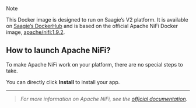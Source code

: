 > [!NOTE] 
> This Docker image is designed to run on Saagie’s V2 platform. It is available on <a href="https://hub.docker.com/r/saagie/nifi" target="_blank">Saagie’s DockerHub</a> and is based on the official Apache NiFi Docker image, <a href="https://hub.docker.com/r/apache/nifi/" target="_blank">apache/nifi:1.9.2</a>.

## How to launch Apache NiFi?

To make Apache NiFi work on your platform, there are no special steps to take.

You can directly click **Install** to install your app.

***
> _For more information on Apache NiFi, see the <a href="https://nifi.apache.org/documentation/v2/" target="_blank">official documentation</a>._

<!-- ## How to build the image in local?

### Using the Gradle Build

This Gradle build is based on our [technology plugin](https://github.com/saagie/technologies-plugin). To build the image in local with it, follow the steps below.

1. Build the project. 
   1. Navigate to the root of the project.
   2. Run the following line of code:
      ```
      ./gradlew :nifi-1.9.2:buildImage
      ```
2. **OPTIONAL**: Test the image by running the following line of code:
    ```
    ./gradlew :nifi-1.9.2:testImage
    ```

### Using Docker Commands

To build the image in local with Docker commands, follow the steps below.

1. Navigate to the `nifi-x.y` folder corresponding to your version, `technologies/app/nifi/<version>`:
    ```bash
    cd nifi-1.9.2
    ```
2. Run the following command:
    ```bash
    docker build -t saagie/nifi-1.9.2 .
    ```

## How to run the image?

### On Saagie's Platform 

This container is designed to run on Saagie’s platform. For more information, see our [SDK documentation](https://docs.saagie.io/user/latest/developer/sdk/).

### On Your Local Machine

You can also run this image outside Saagie. This use case can be useful mainly for development and testing. However, please note that we are unable to provide support for images that are run outside of your Saagie platform.

1. Run the following command. It will launch a Docker container with the Apache NiFi version and configurations that you want to use.
    ```bash
    docker run --rm -it -p 10080:8080 --name nifi \
    -e SAAGIE_BASE_PATH=/ -t \
    saagie/nifi:1.9.2
    ```
   Where:
   - Port `8050` must be mapped to the port you will use on the host side. Here, `18050`.
   - The `SAAGIE_BASE_PATH` environment variable is **mandatory**. It must be set to `/`. It is used to customize the access path to the app when it is behind a reverse proxy.
   - `saagie/nifi:1.9.2` specifies the Docker image to use, which is `saagie/nifi` with version `1.9.2`. -->

<!-- ## Pending Questions
- How to manage site-to-site communication?
- How to query the API from an external location?
- How to save and persist templates? Some say they are saved in the `flow.xml.gz` file within the NiFi `conf` folder.
- How to authenticate and manage several users? -->
